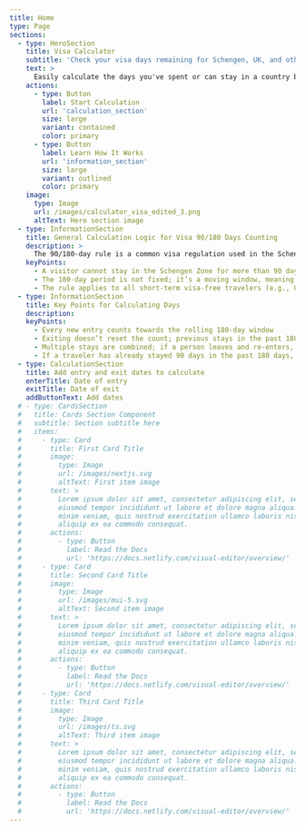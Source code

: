 ```yaml
---
title: Home
type: Page
sections:
  - type: HeroSection
    title: Visa Calculator 
    subtitle: 'Check your visa days remaining for Schengen, UK, and other regions. For free. In seconds.'
    text: >
      Easily calculate the days you've spent or can stay in a country based on the visa rules. Whether for Schengen Area, UK, or others, our tool simplifies your travel planning. Use our free visa calculator to manage your travel days effectively. Whether you're navigating the 90/180 rule, checking visitor limits, or tracking multiple countries' visas, we’ve got you covered!
    actions:
      - type: Button
        label: Start Calculation
        url: 'calculation_section'
        size: large
        variant: contained
        color: primary
      - type: Button
        label: Learn How It Works
        url: 'information_section'
        size: large
        variant: outlined
        color: primary
    image:
      type: Image
      url: /images/calculator_visa_edited_3.png
      altText: Hero section image
  - type: InformationSection
    title: General Calculation Logic for Visa 90/180 Days Counting
    description: >
      The 90/180-day rule is a common visa regulation used in the Schengen Area and some other countries. The rule states that:
    keyPoints: 
      - A visitor cannot stay in the Schengen Zone for more than 90 days within any rolling 180-day period.
      - The 180-day period is not fixed; it’s a moving window, meaning each new day moves the counting period forward.
      - The rule applies to all short-term visa-free travelers (e.g., UK, US, Canadian, and Australian passport holders visiting Schengen).
  - type: InformationSection
    title: Key Points for Calculating Days
    description: 
    keyPoints: 
      - Every new entry counts towards the rolling 180-day window
      - Exiting doesn’t reset the count; previous stays in the past 180 days still matter
      - Multiple stays are combined; if a person leaves and re-enters, previous days are still counted
      - If a traveler has already stayed 90 days in the past 180 days, they must leave and wait until days “drop off” before re-entering
  - type: CalculationSection
    title: Add entry and exit dates to calculate
    enterTitle: Date of entry
    exitTitle: Date of exit
    addButtonText: Add dates
  # - type: CardsSection
  #   title: Cards Section Component
  #   subtitle: Section subtitle here
  #   items:
  #     - type: Card
  #       title: First Card Title
  #       image:
  #         type: Image
  #         url: /images/nextjs.svg
  #         altText: First item image
  #       text: >
  #         Lorem ipsum dolor sit amet, consectetur adipiscing elit, sed do
  #         eiusmod tempor incididunt ut labore et dolore magna aliqua. Ut enim ad
  #         minim veniam, quis nostrud exercitation ullamco laboris nisi ut
  #         aliquip ex ea commodo consequat.
  #       actions:
  #         - type: Button
  #           label: Read the Docs
  #           url: 'https://docs.netlify.com/visual-editor/overview/'
  #     - type: Card
  #       title: Second Card Title
  #       image:
  #         type: Image
  #         url: /images/mui-5.svg
  #         altText: Second item image
  #       text: >
  #         Lorem ipsum dolor sit amet, consectetur adipiscing elit, sed do
  #         eiusmod tempor incididunt ut labore et dolore magna aliqua. Ut enim ad
  #         minim veniam, quis nostrud exercitation ullamco laboris nisi ut
  #         aliquip ex ea commodo consequat.
  #       actions:
  #         - type: Button
  #           label: Read the Docs
  #           url: 'https://docs.netlify.com/visual-editor/overview/'
  #     - type: Card
  #       title: Third Card Title
  #       image:
  #         type: Image
  #         url: /images/ts.svg
  #         altText: Third item image
  #       text: >
  #         Lorem ipsum dolor sit amet, consectetur adipiscing elit, sed do
  #         eiusmod tempor incididunt ut labore et dolore magna aliqua. Ut enim ad
  #         minim veniam, quis nostrud exercitation ullamco laboris nisi ut
  #         aliquip ex ea commodo consequat.
  #       actions:
  #         - type: Button
  #           label: Read the Docs
  #           url: 'https://docs.netlify.com/visual-editor/overview/'
---
```

